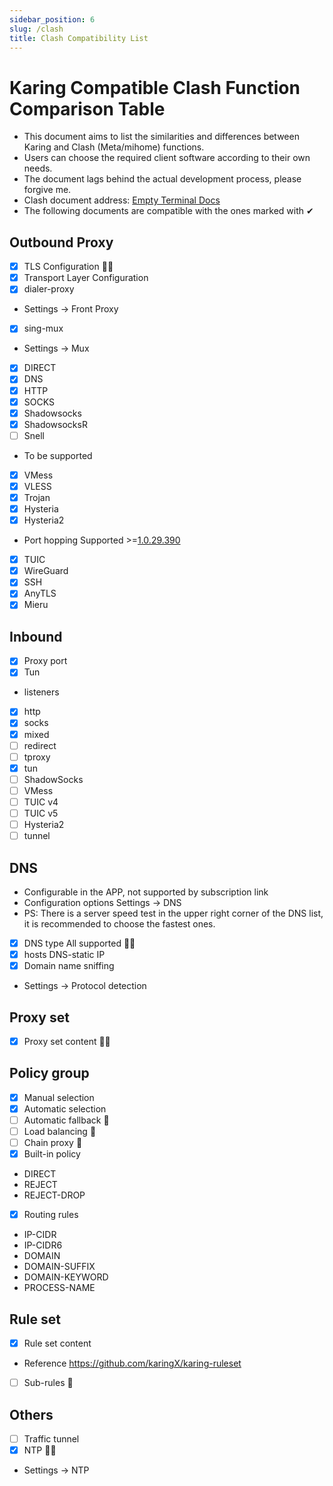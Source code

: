 ```yaml
---
sidebar_position: 6
slug: /clash
title: Clash Compatibility List
---
```


# Karing Compatible Clash Function Comparison Table

- This document aims to list the similarities and differences between Karing and Clash (Meta/mihome) functions.
- Users can choose the required client software according to their own needs.
- The document lags behind the actual development process, please forgive me.
- Clash document address: [Empty Terminal Docs](https://wiki.metacubex.one/config/)
- The following documents are compatible with the ones marked with ✔

## Outbound Proxy
- [x] TLS Configuration 🙆‍♂️
- [x] Transport Layer Configuration
- [x] dialer-proxy
- Settings -> Front Proxy
- [x] sing-mux
- Settings -> Mux
- [x] DIRECT
- [x] DNS
- [x] HTTP
- [x] SOCKS
- [x] Shadowsocks
- [x] ShadowsocksR
- [ ] Snell
- To be supported
- [x] VMess
- [x] VLESS
- [x] Trojan
- [x] Hysteria
- [x] Hysteria2
- Port hopping Supported >=[1.0.29.390](https://github.com/KaringX/karing/releases/tag/v1.0.29.390)
- [x] TUIC
- [x] WireGuard
- [x] SSH
- [x] AnyTLS
- [x] Mieru

## Inbound
- [x] Proxy port
- [x] Tun
- listeners
- [x] http
- [x] socks
- [x] mixed
- [ ] redirect
- [ ] tproxy
- [x] tun
- [ ] ShadowSocks
- [ ] VMess
- [ ] TUIC v4
- [ ] TUIC v5
- [ ] Hysteria2
- [ ] tunnel

## DNS
- Configurable in the APP, not supported by subscription link
- Configuration options Settings -> DNS
- PS: There is a server speed test in the upper right corner of the DNS list, it is recommended to choose the fastest ones.
- [x] DNS type All supported 🙆‍♂️
- [x] hosts DNS-static IP
- [x] Domain name sniffing
- Settings -> Protocol detection

## Proxy set
- [x] Proxy set content 🙆‍♂️

## Policy group
- [x] Manual selection
- [x] Automatic selection
- [ ] Automatic fallback 🙅
- [ ] Load balancing 🙅
- [ ] Chain proxy 🙅
- [x] Built-in policy
- DIRECT
- REJECT
- REJECT-DROP
- [x] Routing rules
- IP-CIDR
- IP-CIDR6
- DOMAIN
- DOMAIN-SUFFIX
- DOMAIN-KEYWORD
- PROCESS-NAME

## Rule set
- [x] Rule set content
- Reference https://github.com/karingX/karing-ruleset
- [ ] Sub-rules 🙅

## Others
- [ ] Traffic tunnel
- [x] NTP 🙆‍♂️
- Settings -> NTP